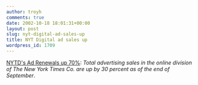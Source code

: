 ```yaml
---
author: troyh
comments: true
date: 2002-10-18 18:01:31+00:00
layout: post
slug: nyt-digital-ad-sales-up
title: NYT Digital ad sales up
wordpress_id: 1709
---
```


[NYTD's Ad Renewals up 70%](http://www.news.com/IAR/article.php/10789_1484521): _Total advertising sales in the online division of The New York Times Co. are up by 30 percent as of the end of September_.
